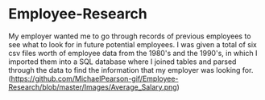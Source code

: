 # Employee-Research
My employer wanted me to go through records of previous employees to see what to look for in future potential employees. I was given a total of six csv files worth of employee data from the 1980's and the 1990's, in which I imported them into a SQL database where I joined tables and parsed through the data to find the information that my employer was looking for.
(https://github.com/MichaelPearson-gif/Employee-Research/blob/master/Images/Average_Salary.png)
